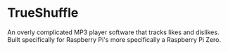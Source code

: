 # TrueShuffle
An overly complicated MP3 player software that tracks likes and dislikes. Built specifically for Raspberry Pi's more specifically a Raspberry Pi Zero.
